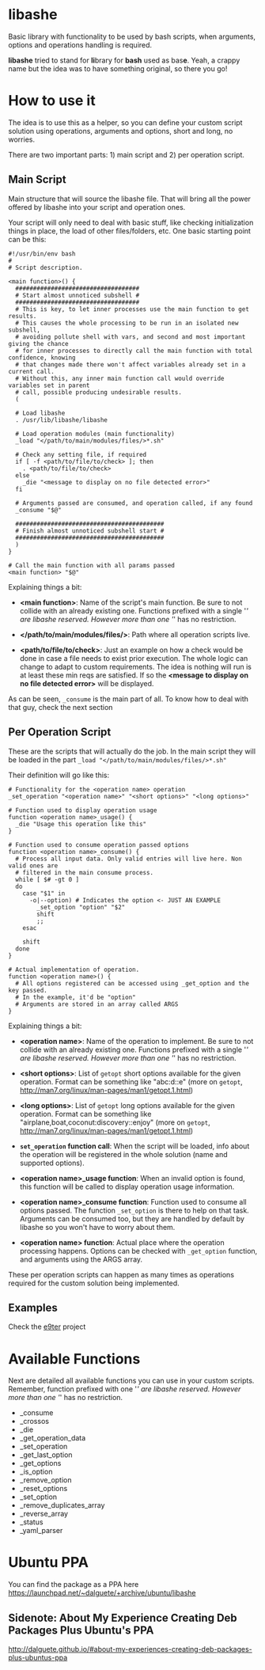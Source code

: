 # libashe
Basic library with functionality to be used by bash scripts, when arguments, options
and operations handling is required.

**libashe** tried to stand for **li**brary for **bash** used as bas**e**. Yeah, a
crappy name but the idea was to have something original, so there you go!

How to use it
=============

The idea is to use this as a helper, so you can define your custom script solution
using operations, arguments and options, short and long, no worries.

There are two important parts: 1) main script and 2) per operation script.

Main Script
-----------

Main structure that will source the libashe file. That will bring all the power
offered by libashe into your script and operation ones.

Your script will only need to deal with basic stuff, like checking initialization
things in place, the load of other files/folders, etc. One basic starting point
can be this:

```
#!/usr/bin/env bash
#
# Script description.

<main function>() {
  ###################################
  # Start almost unnoticed subshell #
  ###################################
  # This is key, to let inner processes use the main function to get results.
  # This causes the whole processing to be run in an isolated new subshell,
  # avoiding pollute shell with vars, and second and most important giving the chance
  # for inner processes to directly call the main function with total confidence, knowing
  # that changes made there won't affect variables already set in a current call.
  # Without this, any inner main function call would override variables set in parent
  # call, possible producing undesirable results.
  (

  # Load libashe
  . /usr/lib/libashe/libashe

  # Load operation modules (main functionality)
  _load "</path/to/main/modules/files/>*.sh"

  # Check any setting file, if required
  if [ -f <path/to/file/to/check> ]; then
    . <path/to/file/to/check>
  else
    _die "<message to display on no file detected error>"
  fi

  # Arguments passed are consumed, and operation called, if any found
  _consume "$@"

  ##########################################
  # Finish almost unnoticed subshell start #
  ##########################################
  )
}

# Call the main function with all params passed
<main function> "$@"
```

Explaining things a bit:

* **\<main function\>**: Name of the script's main function. Be sure to not collide
  with an already existing one. Functions prefixed with a single '_' are libashe reserved.
  However more than one '_' has no restriction.

* **\</path/to/main/modules/files/\>**: Path where all operation scripts live.

* **\<path/to/file/to/check\>**: Just an example on how a check would be done in
  case a file needs to exist prior execution. The whole logic can change to adapt
  to custom requirements. The idea is nothing will run is at least these min reqs
  are satisfied. If so the **\<message to display on no file detected error\>** will be displayed.

As can be seen, `_consume` is the main part of all. To know how to deal with that guy,
check the next section

Per Operation Script
--------------------

These are the scripts that will actually do the job. In the main script they will
be loaded in the part `_load "</path/to/main/modules/files/>*.sh"`

Their definition will go like this:

```
# Functionality for the <operation name> operation
_set_operation "<operation name>" "<short options>" "<long options>"

# Function used to display operation usage
function <operation name>_usage() {
  _die "Usage this operation like this"
}

# Function used to consume operation passed options
function <operation name>_consume() {
  # Process all input data. Only valid entries will live here. Non valid ones are
  # filtered in the main consume process.
  while [ $# -gt 0 ]
  do
    case "$1" in
      -o|--option) # Indicates the option <- JUST AN EXAMPLE
        _set_option "option" "$2"
        shift
        ;;
    esac

    shift
  done
}

# Actual implementation of operation.
function <operation name>() {
  # All options registered can be accessed using _get_option and the key passed.
  # In the example, it'd be "option"
  # Arguments are stored in an array called ARGS
}

```

Explaining things a bit:

* **\<operation name\>**: Name of the operation to implement. Be sure to not collide
  with an already existing one. Functions prefixed with a single '_' are libashe reserved.
  However more than one '_' has no restriction.

* **\<short options\>**: List of `getopt` short options available for the given operation.
  Format can be something like "abc:d::e" (more on `getopt`, http://man7.org/linux/man-pages/man1/getopt.1.html)

* **\<long options\>**: List of `getopt` long options available for the given operation.
  Format can be something like "airplane,boat,coconut:discovery::enjoy" (more on `getopt`, http://man7.org/linux/man-pages/man1/getopt.1.html)

* **`set_operation` function call**: When the script will be loaded, info about the
  operation will be registered in the whole solution (name and supported options).

* **\<operation name\>_usage function**: When an invalid option is found, this function
  will be called to display operation usage information.

* **\<operation name\>_consume function**: Function used to consume all options
  passed. The function `_set_option` is there to help on that task. Arguments can
  be consumed too, but they are handled by default by libashe so you won't have
  to worry about them.

* **\<operation name\> function**: Actual place where the operation processing happens.
  Options can be checked with `_get_option` function, and arguments using the ARGS
  array.

These per operation scripts can happen as many times as operations required for the
custom solution being implemented.

Examples
--------

Check the [e9ter](https://github.com/dalguete/eater) project

Available Functions
===================

Next are detailed all available functions you can use in your custom scripts.
Remember, function prefixed with one '_' are libashe reserved. However more than one
'_' has no restriction.

* _consume
* _crossos
* _die
* _get_operation_data
* _set_operation
* _get_last_option
* _get_options
* _is_option
* _remove_option
* _reset_options
* _set_option
* _remove_duplicates_array
* _reverse_array
* _status
* _yaml_parser


Ubuntu PPA
==========

You can find the package as a PPA here https://launchpad.net/~dalguete/+archive/ubuntu/libashe

Sidenote: About My Experience Creating Deb Packages Plus Ubuntu's PPA
---------------------------------------------------------------------

http://dalguete.github.io/#about-my-experiences-creating-deb-packages-plus-ubuntus-ppa

